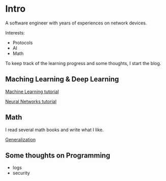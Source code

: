 # Intro

A software engineer with years of experiences on network devices.

Interests:

* Protocols
* AI
* Math

To keep track of the learning progress and some thoughts, I start the blog.

## Maching Learning & Deep Learning

[Machine Learning tutorial](./ml_tutorials/ml_tutorials.md)

[Neural Networks tutorial](./neural_networks/neural_networks.md)

## Math

I read several math books and write what I like.

[Generalization](./math/generalization.md)

## Some thoughts on Programming

* logs
* security
